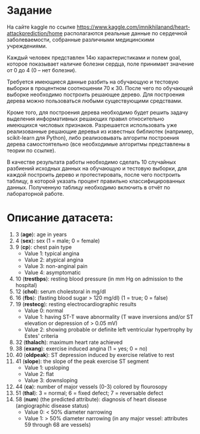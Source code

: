 # Задание

На сайте kaggle по ссылке https://www.kaggle.com/imnikhilanand/heart-attackprediction/home располагаются реальные данные по сердечной заболеваемости, собранные различными медицинскими учреждениями.

Каждый человек представлен 14ю характеристиками и полем goal, которое показывает наличие болезни сердца, поле принимает значение от 0 до 4 (0 – нет болезни).

Требуется имеющиеся данные разбить на обучающую и тестовую выборки в процентном соотношении 70 к 30. После чего по обучающей выборке необходимо построить решающее дерево. Для построения дерева можно пользоваться любыми существующими средствами.

Кроме того, для построения дерева необходимо будет решить задачу выделения информативных решающих правил относительно имеющихся числовых признаков. Разрешается использовать уже реализованные решающие деревья из известных библиотек (например, scikit-learn для Python), либо реализовывать алгоритм построения дерева самостоятельно (все необходимые алгоритмы представлены в теории по ссылке).

В качестве результата работы необходимо сделать 10 случайных разбиений исходных данных на обучающую и тестовую выборки, для каждой построить дерево и протестировать, после чего построить таблицу, в которой указать процент правильно классифицированных данных. Полученную таблицу необходимо включить в отчёт по лабораторной работе.

# Описание датасета:

1. 3 (**age**): age in years
2. 4 (**sex**): sex (1 = male; 0 = female)
3. 9 (**cp**): chest pain type
    - Value 1: typical angina
    - Value 2: atypical angina
    - Value 3: non-anginal pain
    - Value 4: asymptomatic
4. 10 (**trestbps**): resting blood pressure (in mm Hg on admission to the hospital)
5. 12 (**chol**): serum cholestoral in mg/dl
6. 16 (**fbs**): (fasting blood sugar > 120 mg/dl) (1 = true; 0 = false)
7. 19 (**restecg**): resting electrocardiographic results
    - Value 0: normal
    - Value 1: having ST-T wave abnormality (T wave inversions and/or ST elevation or depression of > 0.05 mV)
    - Value 2: showing probable or definite left ventricular hypertrophy by Estes' criteria
8. 32 (**thalach**): maximum heart rate achieved
9. 38 (**exang**): exercise induced angina (1 = yes; 0 = no)
10. 40 (**oldpeak**): ST depression induced by exercise relative to rest
11. 41 (**slope**): the slope of the peak exercise ST segment
    - Value 1: upsloping
    - Value 2: flat
    - Value 3: downsloping
12. 44 (**ca**): number of major vessels (0-3) colored by flourosopy
13. 51 (**thal**): 3 = normal; 6 = fixed defect; 7 = reversable defect
14. 58 (**num**) (the predicted attribute): diagnosis of heart disease (angiographic disease status)
    - Value 0: < 50% diameter narrowing
    - Value 1: > 50% diameter narrowing (in any major vessel: attributes 59 through 68 are vessels)